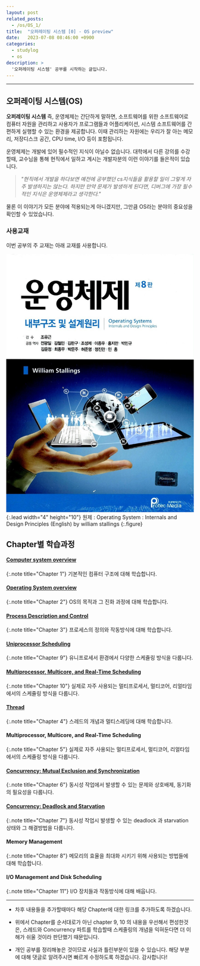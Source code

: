 ```yaml
---
layout: post
related_posts:
  - /os/OS_1/
title:  "오퍼레이팅 시스템 [0] - OS preview"
date:   2023-07-08 08:46:00 +0900
categories: 
  - studylog
  - os
description: >
  '오퍼레이팅 시스템' 공부를 시작하는 글입니다.
---
```

* * *
## 오퍼레이팅 시스템(OS)

**오퍼레이팅 시스템** 즉, 운영체제는 간단하게 말하면, 소프트웨어를 위한 소프트웨어로 컴퓨터 자원을 관리하고 사용자가 프로그램들과 어플리케이션, 시스템 소프트웨어를 간편하게 실행할 수 있는 환경을 제공합니다.
이때 관리하는 자원에는 우리가 잘 아는 메모리, 저장디스크 공간, CPU time, I/O 등이 포함됩니다.



운영체제는 개발에 있어 필수적인 지식이 아닐수 없습니다. 대학에서 다른 강의를 수강할때, 교수님을 통해 현직에서 일하고 계시는 개발자분의 이런 이야기를 들은적이 있습니다. 

>*"현직에서 개발을 하다보면 예전에 공부했던 cs지식들을 활용할 일이 그렇게 자주 발생하지는 않는다. 하지만 만약 문제가 발생하게 된다면, 디버그에 가장 필수적인 지식은 운영체제라고 생각한다."*

물론 이 이야기가 모든 분야에 적용되는게 아니겠지만, 그만큼 OS라는 분야의 중요성을 확인할 수 있었습니다.


### 사용교재
이번 공부의 주 교재는 아래 교재를 사용합니다.

![](/assets/img/blog/OS_book.jpg){:.lead width="4" height="10"}
원제 : Operating System : Internals and Design Principles (English) by william stallings
{:.figure}

## Chapter별 학습과정

#### [Computer system overview](/os/OS_1/)
{:.note title="Chapter 1"}
기본적인 컴퓨터 구조에 대해 학습합니다.

#### [Operating System overview](/os/OS_4/)
{:.note title="Chapter 2"}
OS의 목적과 그 진화 과정에 대해 학습합니다.

#### [Process Description and Control](/os/OS_5/)
{:.note title="Chapter 3"}
프로세스의 정의와 작동방식에 대해 학습합니다.

#### [Uniprocessor Scheduling](/os/OS_7/)
{:.note title="Chapter 9"}
유니프로세서 환경에서 다양한 스케쥴링 방식을 다룹니다.

#### [Multiprocessor, Multicore, and Real-Time Scheduling](/os/OS_8)
{:.note title="Chapter 10"}
실제로 자주 사용되는 멀티프로세서, 멀티코어, 리얼타임에서의 스케쥴링 방식을 다룹니다.

#### [Thread](/os/OS_9)
{:.note title="Chapter 4"}
스레드의 개념과 멀티스레딩에 대해 학습합니다.

#### Multiprocessor, Multicore, and Real-Time Scheduling
{:.note title="Chapter 5"}
실제로 자주 사용되는 멀티프로세서, 멀티코어, 리얼타임에서의 스케쥴링 방식을 다룹니다.

#### [Concurrency: Mutual Exclusion and Synchronization](/os/OS_10)
{:.note title="Chapter 6"}
동시성 작업에서 발생할 수 있는 문제와 상호배제, 동기화의 필요성을 다룹니다.

#### [Concurrency: Deadlock and Starvation](/os/OS_11)
{:.note title="Chapter 7"}
동시성 작업시 발생할 수 있는 deadlock 과 starvation 상태와 그 해결방법을 다룹니다.

#### Memory Management
{:.note title="Chapter 8"}
메모리의 효율을 최대화 시키기 위해 사용되는 방법들에 대해 학습합니다.

#### I/O Management and Disk Scheduling
{:.note title="Chapter 11"}
I/O 장치들과 작동방식에 대해 배웁니다.

* * *
* 차후 내용들을 추가할때마다 해당 Chapter에 대한 링크를 추가하도록 하겠습니다.

* 위에서 Chapter를 순서대로가 아닌 chapter 9, 10 의 내용을 우선해서 편성한것은, 스레드와 Concurrency 파트를 학습할때 스케줄링의 개념을 익혀둔다면 더 이해가 쉬울 것이라 판단했기 때문입니다.

* 개인 공부를 정리해놓은 것이므로 사실과 틀린부분이 있을 수 있습니다. 해당 부분에 대해 댓글로 알려주시면 빠르게 수정하도록 하겠습니다. 감사합니다!